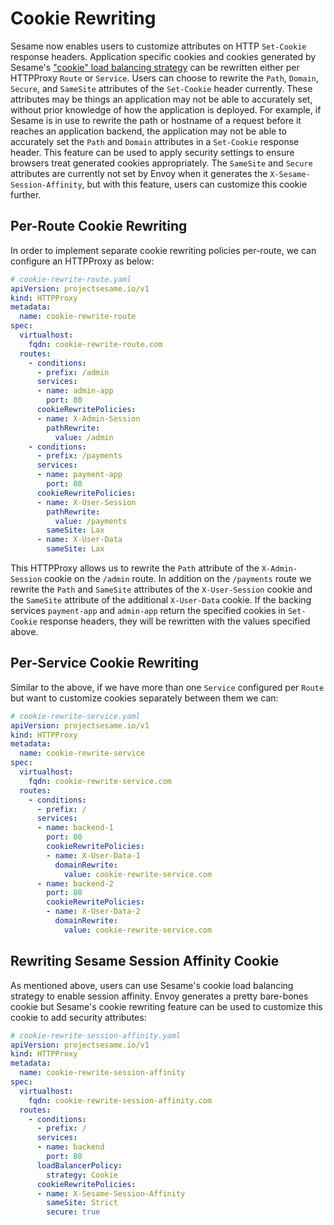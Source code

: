 # Cookie Rewriting

Sesame now enables users to customize attributes on HTTP `Set-Cookie` response headers.
Application specific cookies and cookies generated by Sesame's ["cookie" load balancing strategy](https://projectsesame.io/docs/v1.19.0/config/request-routing/#session-affinity) can be rewritten either per HTTPProxy `Route` or `Service`.
Users can choose to rewrite the `Path`, `Domain`, `Secure`, and `SameSite` attributes of the `Set-Cookie` header currently.
These attributes may be things an application may not be able to accurately set, without prior knowledge of how the application is deployed.
For example, if Sesame is in use to rewrite the path or hostname of a request before it reaches an application backend, the application may not be able to accurately set the `Path` and `Domain` attributes in a `Set-Cookie` response header.
This feature can be used to apply security settings to ensure browsers treat generated cookies appropriately.
The `SameSite` and `Secure` attributes are currently not set by Envoy when it generates the `X-Sesame-Session-Affinity`, but with this feature, users can customize this cookie further.

## Per-Route Cookie Rewriting

In order to implement separate cookie rewriting policies per-route, we can configure an HTTPProxy as below:

```yaml
# cookie-rewrite-route.yaml
apiVersion: projectsesame.io/v1
kind: HTTPProxy
metadata:
  name: cookie-rewrite-route
spec:
  virtualhost:
    fqdn: cookie-rewrite-route.com
  routes:
    - conditions:
      - prefix: /admin
      services:
      - name: admin-app
        port: 80
      cookieRewritePolicies:
      - name: X-Admin-Session
        pathRewrite:
          value: /admin
    - conditions:
      - prefix: /payments
      services:
      - name: payment-app
        port: 80
      cookieRewritePolicies:
      - name: X-User-Session
        pathRewrite:
          value: /payments
        sameSite: Lax
      - name: X-User-Data
        sameSite: Lax
```

This HTTPProxy allows us to rewrite the `Path` attribute of the `X-Admin-Session` cookie on the `/admin` route.
In addition on the `/payments` route we rewrite the `Path` and `SameSite` attributes of the `X-User-Session` cookie and the `SameSite` attribute of the additional `X-User-Data` cookie.
If the backing services `payment-app` and `admin-app` return the specified cookies in `Set-Cookie` response headers, they will be rewritten with the values specified above.

## Per-Service Cookie Rewriting

Similar to the above, if we have more than one `Service` configured per `Route` but want to customize cookies separately between them we can:

```yaml
# cookie-rewrite-service.yaml
apiVersion: projectsesame.io/v1
kind: HTTPProxy
metadata:
  name: cookie-rewrite-service
spec:
  virtualhost:
    fqdn: cookie-rewrite-service.com
  routes:
    - conditions:
      - prefix: /
      services:
      - name: backend-1
        port: 80
        cookieRewritePolicies:
        - name: X-User-Data-1
          domainRewrite:
            value: cookie-rewrite-service.com
      - name: backend-2
        port: 80
        cookieRewritePolicies:
        - name: X-User-Data-2
          domainRewrite:
            value: cookie-rewrite-service.com
```

## Rewriting Sesame Session Affinity Cookie

As mentioned above, users can use Sesame's cookie load balancing strategy to enable session affinity.
Envoy generates a pretty bare-bones cookie but Sesame's cookie rewriting feature can be used to customize this cookie to add security attributes:

```yaml
# cookie-rewrite-session-affinity.yaml
apiVersion: projectsesame.io/v1
kind: HTTPProxy
metadata:
  name: cookie-rewrite-session-affinity
spec:
  virtualhost:
    fqdn: cookie-rewrite-session-affinity.com
  routes:
    - conditions:
      - prefix: /
      services:
      - name: backend
        port: 80
      loadBalancerPolicy:
        strategy: Cookie
      cookieRewritePolicies:
      - name: X-Sesame-Session-Affinity
        sameSite: Strict
        secure: true
```

